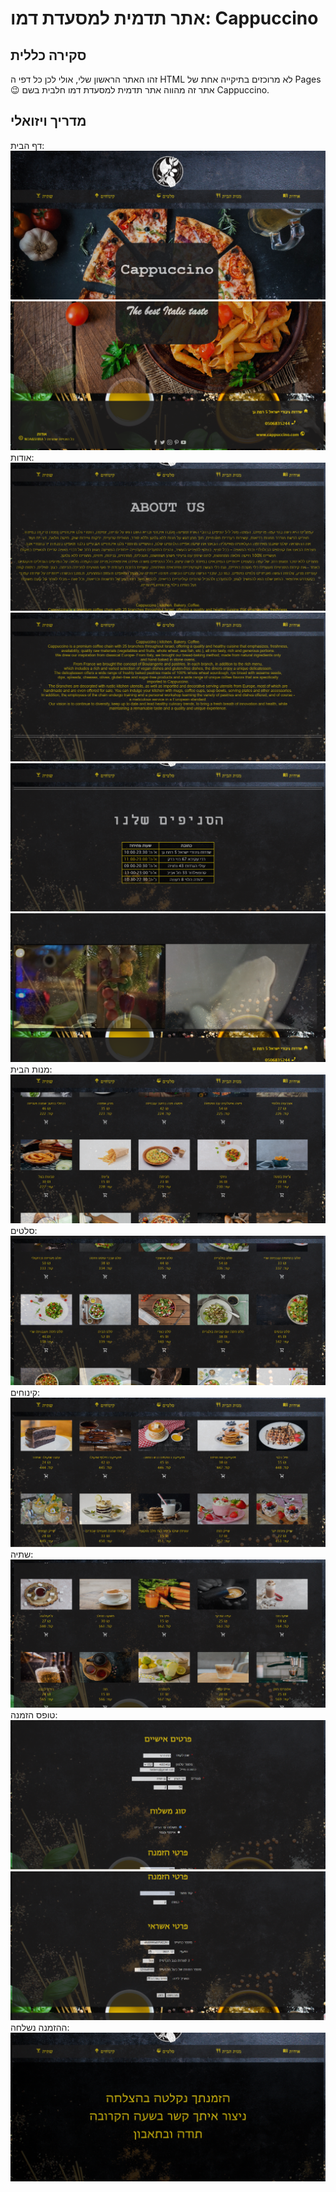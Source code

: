# אתר תדמית למסעדת דמו: Cappuccino
## סקירה כללית
זהו האתר הראשון שלי, אולי לכן כל דפי ה HTML לא מרוכזים בתיקייה אחת של Pages 😉
אתר זה מהווה אתר תדמית למסעדת דמו חלבית בשם Cappuccino.

## מדריך ויזואלי
דף הבית:<br>
![דף הבית](Docs/Screenshots/home1.png)<br>
![דף הבית](Docs/Screenshots/home2.png)<br>
אודות:<br>
![אודות](Docs/Screenshots/about1.png)<br>
![אודות](Docs/Screenshots/about2.png)<br>
![אודות](Docs/Screenshots/about3.png)<br>
![אודות](Docs/Screenshots/about4.png)<br>
מנות הבית:<br>
![מנות הבית](Docs/Screenshots/meals.png)<br>
סלטים:<br>
![סלטים](Docs/Screenshots/salads.png)<br>
קינוחים:<br>
![קינוחים](Docs/Screenshots/desserts.png)<br>
שתיה:<br>
![שתיה](Docs/Screenshots/drinks.png)<br>
טופס הזמנה:<br>
![טופס הזמנה](Docs/Screenshots/form1.png)<br>
![טופס הזמנה](Docs/Screenshots/form2.png)<br>
ההזמנה נשלחה:<br>
![ההזמנה נשלחה](Docs/Screenshots/thanks.png)<br>


